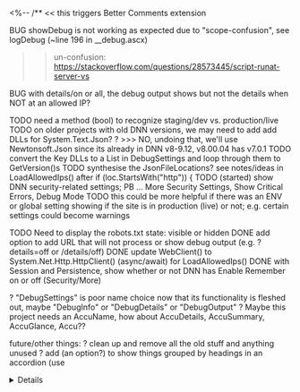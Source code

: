 <%-- 
  /** << this triggers Better Comments extension

  BUG showDebug is not working as expected due to "scope-confusion", see logDebug (~line 196 in __debug.ascx)
   >> un-confusion: https://stackoverflow.com/questions/28573445/script-runat-server-vs
  
  BUG with details/on or all, the debug output shows but not the details when NOT at an allowed IP?

  TODO need a method (bool) to recognize staging/dev vs. production/live 
  TODO on older projects with old DNN versions, we may need to add add DLLs for System.Text.Json? 
       ? >>> NO, undoing that, we'll use Newtonsoft.Json since its already in DNN v8-9.12, v8.00.04 has v7.0.1
  TODO convert the Key DLLs to a List<string> in DebugSettings and loop through them to GetVersion()s
  TODO synthesise the JsonFileLocations? see notes/ideas in LoadAllowedIps() after if (loc.StartsWith("http")) {
  TODO (started) show DNN security-related settings; PB ... More Security Settings, Show Critical Errors, Debug Mode
  TODO this could be more helpful if there was an ENV or global setting showing if the site is in production (live) or not; e.g. certain settings could become warnings
  
  TODO Need to display the robots.txt state: visible or hidden
  DONE add option to add URL that will not process or show debug output (e.g. ?details=off or /details/off)
  DONE update WebClient() to System.Net.Http.HttpClient() (async/await) for LoadAllowedIps()
  DONE with Session and Persistence, show whether or not DNN has Enable Remember on or off (Security/More)
  
  ? "DebugSettings" is poor name choice now that its functionality is fleshed out, maybe "DebugInfo" or "DebugDetails" or "DebugOutput" 
  ? Maybe this project needs an AccuName, how about AccuDetails, AccuSummary, AccuGlance, Accu??

  future/other things:
  ? clean up and remove all the old stuff and anything unused
  ? add (an option?) to show things grouped by headings in an accordion (use <details>?) and set which ones are open by default
  ? other admins/agencies might have different needs (than Accuraty), so maybe make it more configurable
  ? Re-write again as an installable extension? how to we hook to the end of the page/footer?
  
  * RE-WRITE - slow experimental/learning re-write of __debug.ascx started 20230709-0729 JRF
  ! Primary goal is to be able to drop in and use in any project with no (minimal?) changes 
  Self contained, single file, no dependencies (on AccuKit, AccuTheme, etc. Well, except Bootstrap (for now))  
  Functions used from other places: isIpSpecial(), isUrlSpecial(), GetVersion(), GetIpAddress() << at bottom of this file
  Functions new to this version: GetAuthTimeout(), GetPersistentTimeout() (both from web.config)
  Added DebugSettings static class to make it easier to update settings to match the project/site and environment
  Added loading of AllowedIps from remote or local JSON file with caching, failover, and final fallback (AllowedIpsListFallback)
  Tested and adjusted the flow of loading the JSON from locations and caching, then failover
  Add debugOutput and lots of comments that make the flow easier to follow
  Added indicator to show when login is regular or persistent 

  Also, for compatibility with older DNN sites (without CodeDom updated):
  - removed Interpolations ($"{var}") 
  - moved TryParse _out_ type to separate line ( can't do double.TryParse(mins, out double result) )
  -------------------------------------------------------------------------------^^
  * there is probably (compatibility-wise) more that we haven't encountered or thought of (yet)

  **/
--%>
